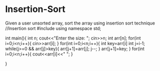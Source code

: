 # Insertion-Sort
Given a user unsorted array, sort the array using insertion sort technique
//Insertion sort
#include<iostream>
using namespace std;

int main(){
	int n;
	cout<<"Enter the size: ";
	cin>>n;
	int arr[n];
	for(int i=0;i<n;i++){
		cin>>arr[i];
	}
	for(int i=0;i<n;i++){
		int key=arr[i]
		int j=i-1;
		while(j>=0 && arr[j]>key){
			arr[j+1]=arr[j];
			j--;
		}
		arr[j+1]=key;
	}
	for(int i=0;i<n;i++){
		cout<<arr[i]<<" ";
	}
	
}
